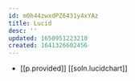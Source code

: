 ```yaml
---
id: m0h44zwxdPZ6431y4xYAz
title: Lucid
desc: ''
updated: 1650951223210
created: 1641326602456
---
```



- [[p.provided]] [[soln.lucidchart]]
